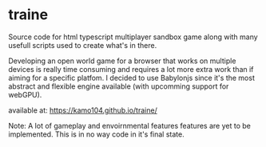 # traine
Source code for html typescript multiplayer sandbox game along with many usefull scripts used to create what's in there.

Developing an open world game for a browser that works on multiple devices is really time consuming and requires a lot more extra work than if aiming for a specific platfom.
I decided to use Babylonjs since it's the most abstract and flexible engine available (with upcomming support for webGPU).

available at: https://kamo104.github.io/traine/


Note:
A lot of gameplay and envoirnmental features features are yet to be implemented.
This is in no way code in it's final state.
